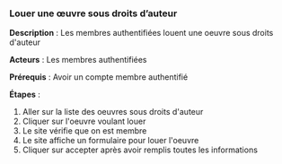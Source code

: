 ### **Louer une œuvre sous droits d’auteur** 

**Description** : Les membres authentifiées louent une oeuvre sous droits d'auteur

**Acteurs** : Les membres authentifiées

**Prérequis** : Avoir un compte membre authentifié

**Étapes** :

1.  Aller sur la liste des oeuvres sous droits d'auteur
2.  Cliquer sur l'oeuvre voulant louer
3.  Le site vérifie que on est membre
4.  Le site affiche un formulaire pour louer l'oeuvre
5.  Cliquer sur accepter après avoir remplis toutes les informations
